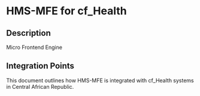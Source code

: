 # HMS-MFE for cf_Health

## Description

Micro Frontend Engine

## Integration Points

This document outlines how HMS-MFE is integrated with cf_Health systems in Central African Republic.
